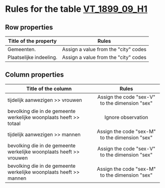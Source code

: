 # Rules for the table [VT_1899_09_H1](https://github.com/cgueret/DataDump/blob/master/xls-marked/VT_1899_09_H1_marked.xls?raw=true)
## Row properties
| Title of the property | Rules |
| --------------------- |:-----:|
| Gemeenten. | Assign a value from the "city" codes |
| Plaatselijke indeeling. | Assign a value from the "city" codes |
## Column properties
| Title of the column | Rules |
| --------------------- |:-----:|
| tijdelijk aanwezigen >> vrouwen | Assign the code "sex-V" to the dimension "sex" |
| bevolking die in de gemeente werkelijke woonplaats heeft >> totaal | Ignore observation |
| tijdelijk aanwezigen >> mannen | Assign the code "sex-M" to the dimension "sex" |
| bevolking die in de gemeente werkelijke woonplaats heeft >> vrouwen | Assign the code "sex-V" to the dimension "sex" |
| bevolking die in de gemeente werkelijke woonplaats heeft >> mannen | Assign the code "sex-M" to the dimension "sex" |
